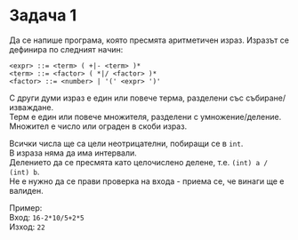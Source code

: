 # Задача 1

Да се напише програма, която пресмята аритметичен израз. Изразът се дефинира по следният начин:

```
<expr> ::= <term> ( +|- <term> )*
<term> ::= <factor> ( *|/ <factor> )*
<factor> ::= <number> | '(' <expr> ')'
```

С други думи израз е един или повече терма, разделени със събиране/изваждане. <br>
Терм е един или повече множителя, разделени с умножение/деление. <br>
Множител е число или ограден в скоби израз. <br>

Всички числа ще са цели неотрицателни, побиращи се в `int`. <br>
В израза няма да има интервали. <br>
Делението да се пресмята като целочислено делене, т.е. `(int) a / (int) b`. <br>
Не е нужно да се прави проверка на входа - приема се, че винаги ще е валиден. <br>

Пример: <br>
Вход: `16-2*10/5+2*5` <br>
Изход: `22` <br>
